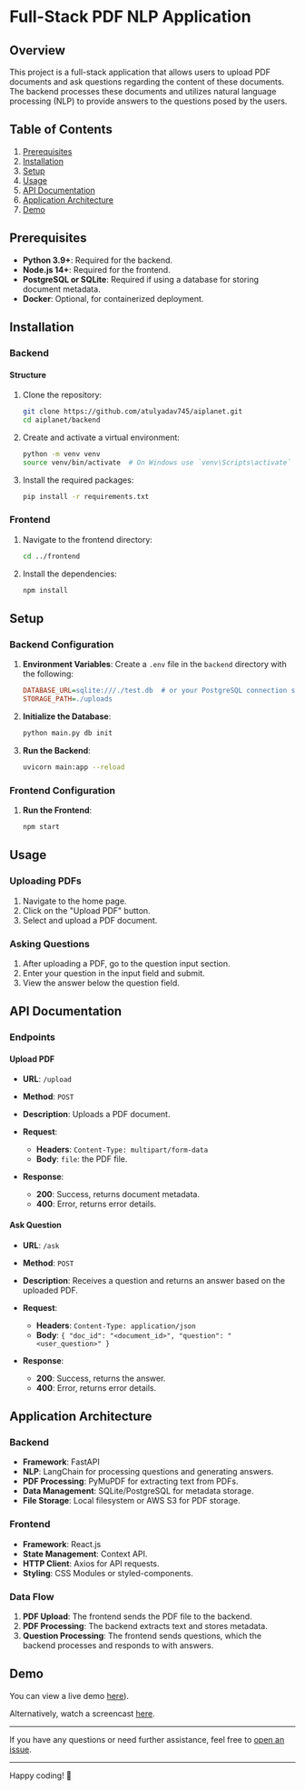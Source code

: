 # Full-Stack PDF NLP Application

## Overview

This project is a full-stack application that allows users to upload PDF documents and ask questions regarding the content of these documents. The backend processes these documents and utilizes natural language processing (NLP) to provide answers to the questions posed by the users.

## Table of Contents

1. [Prerequisites](#prerequisites)
2. [Installation](#installation)
3. [Setup](#setup)
4. [Usage](#usage)
5. [API Documentation](#api-documentation)
6. [Application Architecture](#application-architecture)
7. [Demo](#demo)

## Prerequisites

- **Python 3.9+**: Required for the backend.
- **Node.js 14+**: Required for the frontend.
- **PostgreSQL or SQLite**: Required if using a database for storing document metadata.
- **Docker**: Optional, for containerized deployment.


## Installation

### Backend
#### Structure

1. Clone the repository:

    ```sh
    git clone https://github.com/atulyadav745/aiplanet.git
    cd aiplanet/backend
    ```

2. Create and activate a virtual environment:

    ```sh
    python -m venv venv
    source venv/bin/activate  # On Windows use `venv\Scripts\activate`
    ```

3. Install the required packages:

    ```sh
    pip install -r requirements.txt
    ```

### Frontend

1. Navigate to the frontend directory:

    ```sh
    cd ../frontend
    ```

2. Install the dependencies:

    ```sh
    npm install
    ```

## Setup

### Backend Configuration

1. **Environment Variables**: Create a `.env` file in the `backend` directory with the following:

    ```ini
    DATABASE_URL=sqlite:///./test.db  # or your PostgreSQL connection string
    STORAGE_PATH=./uploads
    ```

2. **Initialize the Database**:

    ```sh
    python main.py db init
    ```

3. **Run the Backend**:

    ```sh
    uvicorn main:app --reload
    ```

### Frontend Configuration
1. **Run the Frontend**:

    ```sh
    npm start
    ```

## Usage

### Uploading PDFs

1. Navigate to the home page.
2. Click on the "Upload PDF" button.
3. Select and upload a PDF document.

### Asking Questions

1. After uploading a PDF, go to the question input section.
2. Enter your question in the input field and submit.
3. View the answer below the question field.

## API Documentation

### Endpoints

#### Upload PDF

- **URL**: `/upload`
- **Method**: `POST`
- **Description**: Uploads a PDF document.
- **Request**:
  - **Headers**: `Content-Type: multipart/form-data`
  - **Body**: `file`: the PDF file.

- **Response**:
  - **200**: Success, returns document metadata.
  - **400**: Error, returns error details.

#### Ask Question

- **URL**: `/ask`
- **Method**: `POST`
- **Description**: Receives a question and returns an answer based on the uploaded PDF.
- **Request**:
  - **Headers**: `Content-Type: application/json`
  - **Body**: `{ "doc_id": "<document_id>", "question": "<user_question>" }`

- **Response**:
  - **200**: Success, returns the answer.
  - **400**: Error, returns error details.

## Application Architecture

### Backend

- **Framework**: FastAPI
- **NLP**: LangChain for processing questions and generating answers.
- **PDF Processing**: PyMuPDF for extracting text from PDFs.
- **Data Management**: SQLite/PostgreSQL for metadata storage.
- **File Storage**: Local filesystem or AWS S3 for PDF storage.

### Frontend

- **Framework**: React.js
- **State Management**: Context API.
- **HTTP Client**: Axios for API requests.
- **Styling**: CSS Modules or styled-components.

### Data Flow

1. **PDF Upload**: The frontend sends the PDF file to the backend.
2. **PDF Processing**: The backend extracts text and stores metadata.
3. **Question Processing**: The frontend sends questions, which the backend processes and responds to with answers.

## Demo

You can view a live demo [here](https://aiplanet-ten.vercel.app/)).

Alternatively, watch a screencast [here](http://your-screencast-url.com](https://drive.google.com/file/d/1hIdGTj55QqRZbadh7jA8XIANSJcjlZXg/view?usp=sharing)).

---

If you have any questions or need further assistance, feel free to [open an issue](https://github.com/your-repo/fullstack-pdf-nlp-app/issues).

---

Happy coding! 🎉
